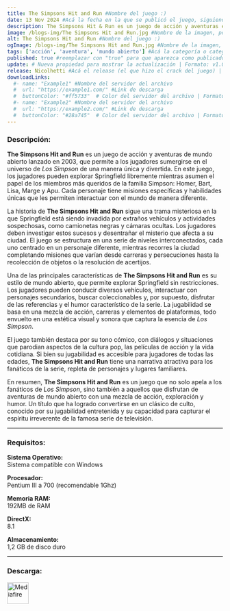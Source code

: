 ```yaml
---
title: The Simpsons Hit and Run #Nombre del juego :)
date: 13 Nov 2024 #Acá la fecha en la que se publicó el juego, siguiendo este formato: Dia "30", Mes "Oct", Año "2024" = como debe quedar: 30 Oct 2024
description: The Simpsons Hit & Run es un juego de acción y aventuras en el que exploras Springfield, completas misiones y descubres un misterio lleno de humor al estilo clásico de Los Simpson. #Acá una mini descripción del juego
image: /blogs-img/The Simpsons Hit and Run.jpg #Nombre de la imagen, por lo general es exactamente el mismo nombre que el juego excluyendo lo ":" (Dos puntos)
alt: The Simpsons Hit and Run #Nombre del juego :)
ogImage: /blogs-img/The Simpsons Hit and Run.jpg #Nombre de la imagen, por lo general es exactamente el mismo nombre que el juego excluyendo lo ":" (Dos puntos)
tags: ['acción', 'aventura', 'mundo abierto'] #Acá la categoría o categorías del juego, si es más de una se coloca en este formato: ['categoría1', 'categoría2']
published: true #reemplazar con "true" para que aparezca como publicado
update: # Nueva propiedad para mostrar la actualización | Formato: v1.0.0
release: Nicolhetti #Acá el release (el que hizo el crack del juego) | Formato: Nicolhetti
downloadLinks:
  #- name: "Example1" #Nombre del servidor del archivo
  #  url: "https://example1.com/" #Link de descarga
  #  buttonColor: "#ff5733"  # Color del servidor del archivo | Formato hexadecimal | MediaFire: #0171F0 | Buzzheavier: #FF6600 |
  #- name: "Example2" #Nombre del servidor del archivo
  #  url: "https://example2.com/" #Link de descarga
  #  buttonColor: "#28a745"  # Color del servidor del archivo | Formato hexadecimal | MediaFire: #0171F0 | Buzzheavier: #FF6600 |
---
```


<!--En VSCode seleccionando una palabra, por ejemplo: "The Simpsons Hit and Run" y apretando Ctrl+F2 se seleccionan todas las palabras iguales-->

### Descripción:
**The Simpsons Hit and Run** es un juego de acción y aventuras de mundo abierto lanzado en 2003, que permite a los jugadores sumergirse en el universo de *Los Simpson* de una manera única y divertida. En este juego, los jugadores pueden explorar Springfield libremente mientras asumen el papel de los miembros más queridos de la familia Simpson: Homer, Bart, Lisa, Marge y Apu. Cada personaje tiene misiones específicas y habilidades únicas que les permiten interactuar con el mundo de manera diferente.

La historia de **The Simpsons Hit and Run** sigue una trama misteriosa en la que Springfield está siendo invadida por extraños vehículos y actividades sospechosas, como camionetas negras y cámaras ocultas. Los jugadores deben investigar estos sucesos y desentrañar el misterio que afecta a su ciudad. El juego se estructura en una serie de niveles interconectados, cada uno centrado en un personaje diferente, mientras recorres la ciudad completando misiones que varían desde carreras y persecuciones hasta la recolección de objetos o la resolución de acertijos.

Una de las principales características de **The Simpsons Hit and Run** es su estilo de mundo abierto, que permite explorar Springfield sin restricciones. Los jugadores pueden conducir diversos vehículos, interactuar con personajes secundarios, buscar coleccionables y, por supuesto, disfrutar de las referencias y el humor característico de la serie. La jugabilidad se basa en una mezcla de acción, carreras y elementos de plataformas, todo envuelto en una estética visual y sonora que captura la esencia de *Los Simpson*.

El juego también destaca por su tono cómico, con diálogos y situaciones que parodian aspectos de la cultura pop, las películas de acción y la vida cotidiana. Si bien su jugabilidad es accesible para jugadores de todas las edades, **The Simpsons Hit and Run** tiene una narrativa atractiva para los fanáticos de la serie, repleta de personajes y lugares familiares.

En resumen, **The Simpsons Hit and Run** es un juego que no solo apela a los fanáticos de *Los Simpson*, sino también a aquellos que disfrutan de aventuras de mundo abierto con una mezcla de acción, exploración y humor. Un título que ha logrado convertirse en un clásico de culto, conocido por su jugabilidad entretenida y su capacidad para capturar el espíritu irreverente de la famosa serie de televisión.
<!--Prompt para Chat-GPT: <Hazme una descripción para el juego "The Simpsons Hit and Run" y cada que menciones "The Simpsons Hit and Run" ponlo en negrita> -->

---

### Requisitos:
**Sistema Operativo:**  
Sistema compatible con Windows

**Procesador:**  
Pentium III a 700 (recomendable 1Ghz)

**Memoria RAM:**  
192MB de RAM

**DirectX:**  
8.1

**Almacenamiento:**  
1,2 GB de disco duro

<!--Si falta o sobra un requisito se quita o se agrega manteniendo el mismo formato-->

---


### Descarga:

[<img src="https://gist.github.com/cxmeel/0dbc95191f239b631c3874f4ccf114e2/raw/download.svg" alt="Mediafire" height="50" />](https://www.mediafire.com/file/dqbmakwomz2p6j2/The_Simpsons_Hit_and_Run.zip/file)

<!-- # se debe reemplazar por el link de descarga-->

<!--NOMBRE-DEL-SERVICIO se debe reemplazar por el servicio donde está subido el juego-->